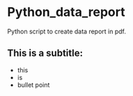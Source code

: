 # Python_data_report
Python script to create data report in pdf.

## This is a subtitle:
* this 
* is 
* bullet point
